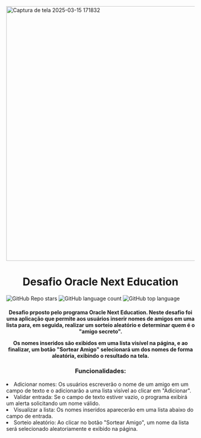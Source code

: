 <img width="680" alt="Captura de tela 2025-03-15 171832" src="https://github.com/user-attachments/assets/2e67b084-6c1c-4338-a946-87fce675efdd" />
<h1 align="center"> Desafio Oracle Next Education </h1>

<img alt="GitHub Repo stars" src="https://img.shields.io/github/stars/sfenia/One-challenge-amigo-secreto"> <img alt="GitHub language count" src="https://img.shields.io/github/languages/count/sfenia/One-challenge-amigo-secreto"> <img alt="GitHub top language" src="https://img.shields.io/github/languages/top/sfenia/One-challenge-amigo-secreto"> 


<h4 align="center"> Desafio prposto pelo programa Oracle Next Education. Neste desafio foi uma aplicação que permite aos usuários inserir nomes de amigos em uma lista para, em seguida, realizar um sorteio aleatório e determinar quem é o "amigo secreto".

Os nomes inseridos são exibidos em uma lista visível na página, e ao finalizar, um botão "Sortear Amigo" selecionará um dos nomes de forma aleatória, exibindo o resultado na tela. </h4>

<h3 align="center"> Funcionalidades: </h3>

<li> Adicionar nomes: Os usuários escreverão o nome de um amigo em um campo de texto e o adicionarão a uma lista visível ao clicar em "Adicionar".</li>
<li> Validar entrada: Se o campo de texto estiver vazio, o programa exibirá um alerta solicitando um nome válido.</li>
<li> Visualizar a lista: Os nomes inseridos aparecerão em uma lista abaixo do campo de entrada.</li>
<li> Sorteio aleatório: Ao clicar no botão "Sortear Amigo", um nome da lista será selecionado aleatoriamente e exibido na página.</li>


